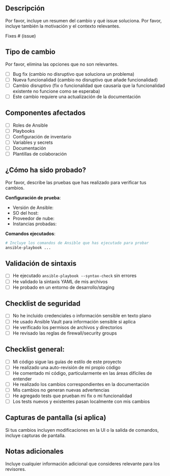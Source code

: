 ## Descripción
Por favor, incluye un resumen del cambio y qué issue soluciona. Por favor, incluye también la motivación y el contexto relevantes.

Fixes # (issue)

## Tipo de cambio
Por favor, elimina las opciones que no son relevantes.
- [ ] Bug fix (cambio no disruptivo que soluciona un problema)
- [ ] Nueva funcionalidad (cambio no disruptivo que añade funcionalidad)
- [ ] Cambio disruptivo (fix o funcionalidad que causaría que la funcionalidad existente no funcione como se esperaba)
- [ ] Este cambio requiere una actualización de la documentación

## Componentes afectados
- [ ] Roles de Ansible
- [ ] Playbooks
- [ ] Configuración de inventario
- [ ] Variables y secrets
- [ ] Documentación
- [ ] Plantillas de colaboración

## ¿Cómo ha sido probado?
Por favor, describe las pruebas que has realizado para verificar tus cambios.

**Configuración de prueba**:
* Versión de Ansible:
* SO del host:
* Proveedor de nube:
* Instancias probadas:

**Comandos ejecutados**:
```bash
# Incluye los comandos de Ansible que has ejecutado para probar
ansible-playbook ...
```

## Validación de sintaxis
- [ ] He ejecutado `ansible-playbook --syntax-check` sin errores
- [ ] He validado la sintaxis YAML de mis archivos
- [ ] He probado en un entorno de desarrollo/staging

## Checklist de seguridad
- [ ] No he incluido credenciales o información sensible en texto plano
- [ ] He usado Ansible Vault para información sensible si aplica
- [ ] He verificado los permisos de archivos y directorios
- [ ] He revisado las reglas de firewall/security groups

## Checklist general:
- [ ] Mi código sigue las guías de estilo de este proyecto
- [ ] He realizado una auto-revisión de mi propio código
- [ ] He comentado mi código, particularmente en las áreas difíciles de entender
- [ ] He realizado los cambios correspondientes en la documentación
- [ ] Mis cambios no generan nuevas advertencias
- [ ] He agregado tests que prueban mi fix o mi funcionalidad
- [ ] Los tests nuevos y existentes pasan localmente con mis cambios

## Capturas de pantalla (si aplica)
Si tus cambios incluyen modificaciones en la UI o la salida de comandos, incluye capturas de pantalla.

## Notas adicionales
Incluye cualquier información adicional que consideres relevante para los revisores.
